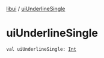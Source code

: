 [libui](index.md) / [uiUnderlineSingle](./ui-underline-single.md)

# uiUnderlineSingle

`val uiUnderlineSingle: `[`Int`](https://kotlinlang.org/api/latest/jvm/stdlib/kotlin/-int/index.html)